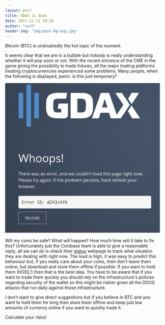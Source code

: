 ```yaml
---
layout: post
title: GDAX is down 
date: 2017-12-12 10:38
author: "surF"
header-img: "img/post-bg-bug.jpg"
---
```


Bitcoin (BTC) is undoubtedly the hot topic of the moment. 

It seems clear that we are in a bubble but nobody is really understanding
whether it will pop soon or not. 
With the recent entrance of the CME in the game giving the possibility to trade
futures, all the major trading platforms treating cryptocurrencies experienced
some problems. 
Many people, when the following is displayed, panic: is this just temporary?

![GDAX down](/img/gdax.png )

Will my coins be safe? What will happen? How much time will it take to fix
this?
Unfortunately just the Coinbase team is able to give a reasonable reply, all we
can do is check their [status](https://status.coinbase.com/) webpage to track
what situation they are dealing with right now. 
The load is high, it was easy to predict this behaviour but, if you really care
about your coins, then don't leave them online, but download and store them
offline if possible. If you want to hold them (HODL!) then that is the best
idea. You have to be aware that if you want to trade them quickly you should
rely on the infrastructure's policies regarding security of the wallet so this
might be riskier given all the DDOS attacks that run daily against those
infrastructure.

I don't want to give direct suggestions but if you believe in BTC and you want
to hold them for long then store them offline and keep just low amounts of
currency online if you want to quickly trade it. 

Calculate your risks!
